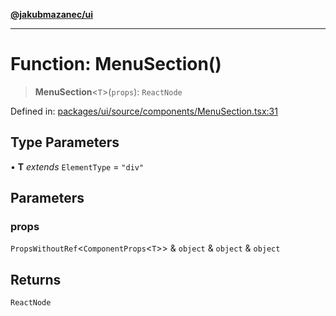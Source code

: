 [**@jakubmazanec/ui**](../README.md)

---

# Function: MenuSection()

> **MenuSection**\<`T`\>(`props`): `ReactNode`

Defined in:
[packages/ui/source/components/MenuSection.tsx:31](https://github.com/jakubmazanec/tools/blob/adfe44f908094c1d1cdf19837842b33066bbd9d7/packages/ui/source/components/MenuSection.tsx#L31)

## Type Parameters

• **T** _extends_ `ElementType` = `"div"`

## Parameters

### props

`PropsWithoutRef`\<`ComponentProps`\<`T`\>\> & `object` & `object` & `object`

## Returns

`ReactNode`
